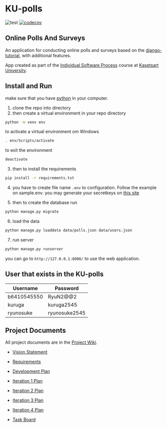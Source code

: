 # KU-polls
![test](https://github.com/RyukungG/ku-polls/actions/workflows/python-app.yml/badge.svg)
[![codecov](https://codecov.io/gh/RyukungG/ku-polls/branch/main/graph/badge.svg?token=19T61TT41V)](https://codecov.io/gh/RyukungG/ku-polls)
## Online Polls And Surveys

An application for conducting online polls and surveys based
on the [django-tutorial](https://docs.djangoproject.com/en/4.1/intro/tutorial01/), with
additional features.

App created as part of the [Individual Software Process](
https://cpske.github.io/ISP) course at [Kasetsart University](https://www.ku.ac.th/en/community-home).

## Install and Run
make sure that you have [python](https://www.python.org/downloads/) in your computer.
1. clone the repo into directory
2. then create a virtual environment in your repo directory
```sh
python -m venv env
```

to activate a virtual environment om Windows
```sh
. env/Scripts/activate
```
to exit the environment
```sh
deactivate
```

3. then to install the requirements
```sh
pip install -r requirements.txt
```

4. you have to create file name ```.env``` to configuration. Follow the example on sample.env.
you may generate your secretkeys on [this site](https://djecrety.ir/)

5. then to create the database run
```sh
python manage.py migrate
```

6. load the data
```sh
python manage.py loaddata data/polls.json data/users.json
```

7. run server
```sh
python manage.py runserver
```

 you can go to ```http://127.0.0.1:8000/``` to use the web application.

## User that exists in the KU-polls
| Username  | Password    |
|-----------|-------------|
| b6410545550| RyuN2@@2   |
| kuruga    | kuruga2545   |
| ryunosuke | ryunosuke2545|

## Project Documents

All project documents are in the [Project Wiki](../../wiki/Home).

- [Vision Statement](../../wiki/Vision%20Statement)

- [Requirements](../../wiki/Requirements)

- [Development Plan](../../wiki/Development&20Plan)

- [Iteration 1 Plan](https://github.com/RyukungG/ku-polls/wiki/Iteration-1-Plan)

- [Iteration 2 Plan](https://github.com/RyukungG/ku-polls/wiki/Iteration-2-Plan)

- [Iteration 3 Plan](https://github.com/RyukungG/ku-polls/wiki/Iteration-3-Plan)

- [Iteration 4 Plan](https://github.com/RyukungG/ku-polls/wiki/Iteration-4-Plan)

- [Task Board](https://github.com/users/RyukungG/projects/2/views/1)

